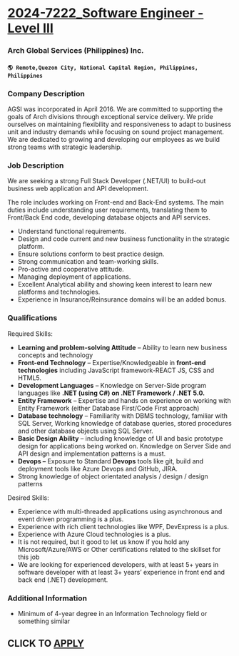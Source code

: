 # [2024-7222_Software Engineer - Level III](https://www.remotewlb.com/apply/2024-7222-software-engineer-level-iii)  
### Arch Global Services (Philippines) Inc.  
#### `🌎 Remote,Quezon City, National Capital Region, Philippines, Philippines`  

### **Company Description**

AGSI was incorporated in April 2016. We are committed to supporting the goals of Arch divisions through exceptional service delivery. We pride ourselves on maintaining flexibility and responsiveness to adapt to business unit and industry demands while focusing on sound project management. We are dedicated to growing and developing our employees as we build strong teams with strategic leadership.

###  **Job Description**

We are seeking a strong Full Stack Developer (.NET/UI) to build-out business web application and API development.

The role includes working on Front-end and Back-End systems. The main duties include understanding user requirements, translating them to Front/Back End code, developing database objects and API services.

  * Understand functional requirements.
  * Design and code current and new business functionality in the strategic platform.
  * Ensure solutions conform to best practice design.
  * Strong communication and team-working skills.
  * Pro-active and cooperative attitude.
  * Managing deployment of applications.
  * Excellent Analytical ability and showing keen interest to learn new platforms and technologies.
  * Experience in Insurance/Reinsurance domains will be an added bonus.

###  **Qualifications**

Required Skills:

  *  **Learning and problem-solving Attitude** – Ability to learn new business concepts and technology 
  * **Front-end Technology** – Expertise/Knowledgeable in **front-end technologies** including JavaScript framework-REACT JS, CSS and HTML5.
  *  **Development Languages** – Knowledge on Server-Side program languages like **.NET (using C#) on .NET Framework / .NET 5.0.**
  *  **Entity Framework** – Expertise and hands on experience on working with Entity Framework (either Database First/Code First approach)
  *  **Database technology** – Familiarity with DBMS technology, familiar with SQL Server, Working knowledge of database queries, stored procedures and other database objects using SQL Server.
  *  **Basic Design Ability** – including knowledge of UI and basic prototype design for applications being worked on. Knowledge on Server Side and API design and implementation patterns is a must.
  *  **Devops –** Exposure to Standard **Devops** tools like git, build and deployment tools like Azure Devops and GitHub, JIRA.
  * Strong knowledge of object orientated analysis / design / design patterns

Desired Skills:

  * Experience with multi-threaded applications using asynchronous and event driven programming is a plus.
  * Experience with rich client technologies like WPF, DevExpress is a plus.
  * Experience with Azure Cloud technologies is a plus.
  * It is not required, but it good to let us know if you hold any Microsoft/Azure/AWS or Other certifications related to the skillset for this job
  * We are looking for experienced developers, with at least 5+ years in software developer with at least 3+ years’ experience in front end and back end (.NET) development.

###  **Additional Information**

  * Minimum of 4-year degree in an Information Technology field or something similar

  
## CLICK TO [APPLY](https://www.remotewlb.com/apply/2024-7222-software-engineer-level-iii)

